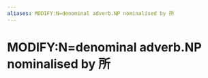```yaml
---
aliases: MODIFY:N=denominal adverb.NP nominalised by 所
---
```

# MODIFY:N=denominal adverb.NP nominalised by 所

